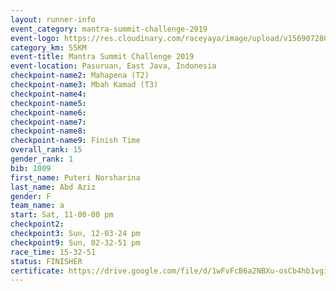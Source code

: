 ```yaml
---
layout: runner-info 
event_category: mantra-summit-challenge-2019 
event-logo: https://res.cloudinary.com/raceyaya/image/upload/v1569072809/logo/mantra-image_segrbx.jpg
category_km: 55KM 
event-title: Mantra Summit Challenge 2019 
event-location: Pasuruan, East Java, Indonesia 
checkpoint-name2: Mahapena (T2) 
checkpoint-name3: Mbah Kamad (T3) 
checkpoint-name4: 
checkpoint-name5: 
checkpoint-name6: 
checkpoint-name7: 
checkpoint-name8: 
checkpoint-name9: Finish Time
overall_rank: 15
gender_rank: 1
bib: 1009
first_name: Puteri Norsharina
last_name: Abd Aziz
gender: F
team_name: a
start: Sat, 11-00-00 pm
checkpoint2: 
checkpoint3: Sun, 12-03-24 pm
checkpoint9: Sun, 02-32-51 pm
race_time: 15-32-51
status: FINISHER
certificate: https://drive.google.com/file/d/1wFvFcB6a2NBXu-osCb4hb1vgiKfyAa4V/view?usp=sharing
---
```

